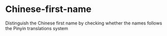 # Chinese-first-name
Distinguish the Chinese first name by checking whether the names follows the Pinyin translations system
